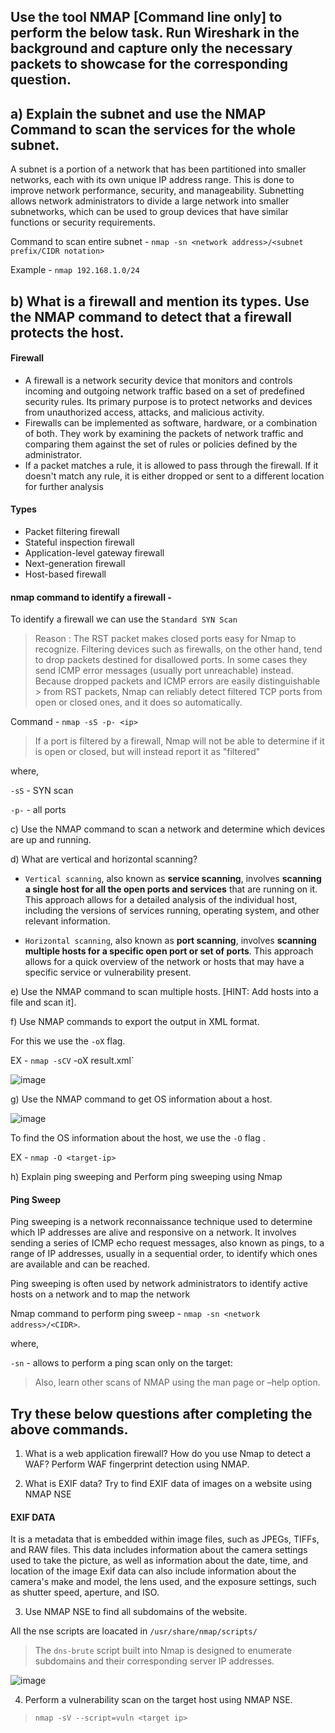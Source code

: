 ## Use the tool NMAP [Command line only] to perform the below task. Run Wireshark in the background and capture only the necessary packets to showcase for the corresponding question.

## a) Explain the subnet and use the NMAP Command to scan the services for the whole subnet.

A subnet is a portion of a network that has been partitioned into smaller networks, each with its own unique IP address range. This is done to improve network performance, security, and manageability. Subnetting allows network administrators to divide a large network into smaller subnetworks, which can be used to group devices that have similar functions or security requirements.

Command to scan entire subnet - `nmap -sn <network address>/<subnet prefix/CIDR notation>`

Example - `nmap 192.168.1.0/24`

## b) What is a firewall and mention its types. Use the NMAP command to detect that a firewall protects the host.

#### Firewall 

- A firewall is a network security device that monitors and controls incoming and outgoing network traffic based on a set of predefined security rules. Its primary purpose is to protect networks and devices from unauthorized access, attacks, and malicious activity.
- Firewalls can be implemented as software, hardware, or a combination of both. They work by examining the packets of network traffic and comparing them against the set of rules or policies defined by the administrator. 
- If a packet matches a rule, it is allowed to pass through the firewall. If it doesn't match any rule, it is either dropped or sent to a different location for further analysis

#### Types

- Packet filtering firewall
- Stateful inspection firewall
- Application-level gateway firewall
- Next-generation firewall
- Host-based firewall

#### nmap command to identify a firewall - 
To identify a firewall we can use the `Standard SYN Scan`

> Reason : The RST packet makes closed ports easy for Nmap to recognize. Filtering devices such as firewalls, on the other hand, tend to drop packets destined for
> disallowed ports. In some cases they send ICMP error messages (usually port unreachable) instead. Because dropped packets and ICMP errors are easily distinguishable > from RST packets, Nmap can reliably detect filtered TCP ports from open or closed ones, and it does so automatically.

Command - `nmap -sS -p- <ip>`
>  If a port is filtered by a firewall, Nmap will not be able to determine if it is open or closed, but will instead report it as "filtered"


 where,
 
 `-sS` - SYN scan
 
 `-p-` -  all ports
 

c) Use the NMAP command to scan a network and determine which devices are up and running.



d) What are vertical and horizontal scanning?

- `Vertical scanning`, also known as **service scanning**, involves **scanning a single host for all the open ports and services** that are running on it. This approach allows for a detailed analysis of the individual host, including the versions of services running, operating system, and other relevant information.

- `Horizontal scanning`, also known as **port scanning**, involves **scanning multiple hosts for a specific open port or set of ports**. This approach allows for a quick overview of the network or hosts that may have a specific service or vulnerability present.

e) Use the NMAP command to scan multiple hosts. [HINT: Add hosts into a file and scan it].

f) Use NMAP commands to export the output in XML format.

For this we use the `-oX` flag.

EX - `nmap -sCV` <target-ip> -oX result.xml`
 
![image](https://user-images.githubusercontent.com/67383098/226130386-8fa39901-e04f-480c-b0a5-241326d28479.png)


g) Use the NMAP command to get OS information about a host.
 
![image](https://user-images.githubusercontent.com/67383098/226131195-01f60580-3b85-44fb-8cfd-3ab3773619b5.png)


To find the OS information about the host, we use the `-O` flag .

EX - `nmap -O <target-ip>`

h) Explain ping sweeping and Perform ping sweeping using Nmap

#### Ping Sweep

Ping sweeping is a network reconnaissance technique used to determine which IP addresses are alive and responsive on a network. It involves sending a series of ICMP echo request messages, also known as pings, to a range of IP addresses, usually in a sequential order, to identify which ones are available and can be reached.

Ping sweeping is often used by network administrators to identify active hosts on a network and to map the network

Nmap command to perform ping sweep - `nmap -sn <network address>/<CIDR>`.

where,

`-sn` -  allows to perform a ping scan only on the target:



> Also, learn other scans of NMAP using the man page or –help option.
## Try these below questions after completing the above commands.

1. What is a web application firewall? How do you use Nmap to detect a WAF? Perform WAF
fingerprint detection using NMAP.

2. What is EXIF data? Try to find EXIF data of images on a website using NMAP NSE

#### EXIF DATA 

It  is a metadata that is embedded within image files, such as JPEGs, TIFFs, and RAW files. This data includes information about the camera settings used to take the picture, as well as information about the date, time, and location of the image
 Exif data can also include information about the camera's make and model, the lens used, and the exposure settings, such as shutter speed, aperture, and ISO.

3. Use NMAP NSE to find all subdomains of the website.

All the nse scripts are loacated in `/usr/share/nmap/scripts/`

> The `dns-brute` script built into Nmap is designed to enumerate subdomains and their corresponding server IP addresses.

![image](https://user-images.githubusercontent.com/67383098/226129157-fa9e31ae-c8b9-4dfa-ae95-e6ff37ce5490.png)


4. Perform a vulnerability scan on the target host using NMAP NSE.

> `nmap -sV --script=vuln <target ip>`


